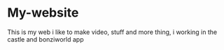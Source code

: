 # My-website
This is my web
i like to make video, stuff and more thing,
i working in the castle and bonziworld app

<script>
audioplay(https://github.com/HasdosFace/My-website/assets/160266172/544d35ab-69f8-49da-872f-f849c8b08790)
</script>
